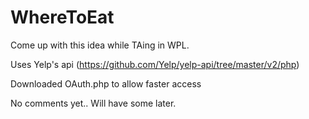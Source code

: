 WhereToEat
==========

Come up with this idea while TAing in WPL. 

Uses Yelp's api (https://github.com/Yelp/yelp-api/tree/master/v2/php)

Downloaded OAuth.php to allow faster access

No comments yet.. Will have some later. 
